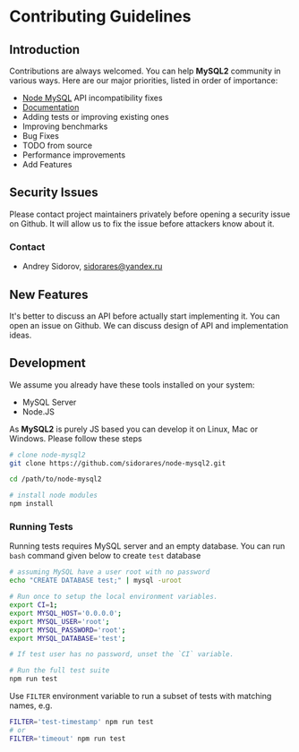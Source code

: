 [node-mysql]: https://github.com/mysqljs/mysql
[docs-contributing]: https://sidorares.github.io/node-mysql2/docs/contributing/website

# Contributing Guidelines

## Introduction

Contributions are always welcomed. You can help **MySQL2** community in various ways. Here are our major priorities, listed in order of importance:

- [Node MySQL][node-mysql] API incompatibility fixes
- [Documentation][docs-contributing]
- Adding tests or improving existing ones
- Improving benchmarks
- Bug Fixes
- TODO from source
- Performance improvements
- Add Features

## Security Issues

Please contact project maintainers privately before opening a security issue on Github. It will allow us to fix the issue before attackers know about it.

### Contact

- Andrey Sidorov, sidorares@yandex.ru

## New Features

It's better to discuss an API before actually start implementing it. You can open an issue on Github. We can discuss design of API and implementation ideas.

## Development

We assume you already have these tools installed on your system:

- MySQL Server
- Node.JS

As **MySQL2** is purely JS based you can develop it on Linux, Mac or Windows. Please follow these steps

```bash
# clone node-mysql2
git clone https://github.com/sidorares/node-mysql2.git

cd /path/to/node-mysql2

# install node modules
npm install
```

### Running Tests

Running tests requires MySQL server and an empty database. You can run `bash` command given below to create `test` database

```bash
# assuming MySQL have a user root with no password
echo "CREATE DATABASE test;" | mysql -uroot
```

```sh
# Run once to setup the local environment variables.
export CI=1;
export MYSQL_HOST='0.0.0.0';
export MYSQL_USER='root';
export MYSQL_PASSWORD='root';
export MYSQL_DATABASE='test';

# If test user has no password, unset the `CI` variable.

# Run the full test suite
npm run test
```

Use `FILTER` environment variable to run a subset of tests with matching names, e.g.

```sh
FILTER='test-timestamp' npm run test
# or
FILTER='timeout' npm run test
```

